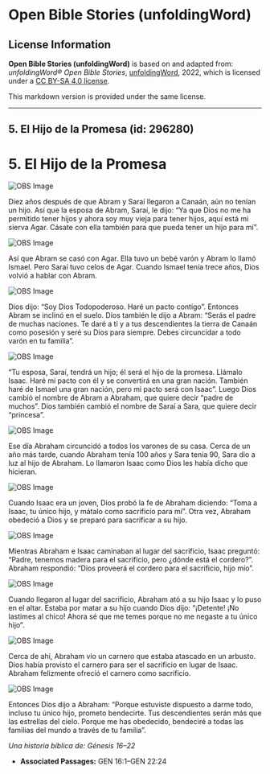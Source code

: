 # Open Bible Stories (unfoldingWord)

## License Information

**Open Bible Stories (unfoldingWord)** is based on and adapted from: _unfoldingWord® Open Bible Stories_, [unfoldingWord](https://unfoldingword.org/utw), 2022, which is licensed under a [CC BY-SA 4.0 license](https://creativecommons.org/licenses/by-sa/4.0/legalcode.en).

This markdown version is provided under the same license.



--------------------------------

## 5. El Hijo de la Promesa (id: 296280)

5\. El Hijo de la Promesa
=========================

![OBS Image](https://cdn.door43.org/obs/jpg/360px/obs-en-05-01.jpg)

Diez años después de que Abram y Saraí llegaron a Canaán, aún no tenían un hijo. Así que la esposa de Abram, Saraí, le dijo: “Ya que Dios no me ha permitido tener hijos y ahora soy muy vieja para tener hijos, aquí está mi sierva Agar. Cásate con ella también para que pueda tener un hijo para mí”.

![OBS Image](https://cdn.door43.org/obs/jpg/360px/obs-en-05-02.jpg)

Así que Abram se casó con Agar. Ella tuvo un bebé varón y Abram lo llamó Ismael. Pero Saraí tuvo celos de Agar. Cuando Ismael tenía trece años, Dios volvió a hablar con Abram.

![OBS Image](https://cdn.door43.org/obs/jpg/360px/obs-en-05-03.jpg)

Dios dijo: “Soy Dios Todopoderoso. Haré un pacto contigo”. Entonces Abram se inclinó en el suelo. Dios también le dijo a Abram: “Serás el padre de muchas naciones. Te daré a ti y a tus descendientes la tierra de Canaán como posesión y seré su Dios para siempre. Debes circuncidar a todo varón en tu familia”.

![OBS Image](https://cdn.door43.org/obs/jpg/360px/obs-en-05-04.jpg)

“Tu esposa, Saraí, tendrá un hijo; él será el hijo de la promesa. Llámalo Isaac. Haré mi pacto con él y se convertirá en una gran nación. También haré de Ismael una gran nación, pero mi pacto será con Isaac”. Luego Dios cambió el nombre de Abram a Abraham, que quiere decir “padre de muchos”. Dios también cambió el nombre de Saraí a Sara, que quiere decir “princesa”.

![OBS Image](https://cdn.door43.org/obs/jpg/360px/obs-en-05-05.jpg)

Ese día Abraham circuncidó a todos los varones de su casa. Cerca de un año más tarde, cuando Abraham tenía 100 años y Sara tenía 90, Sara dio a luz al hijo de Abraham. Lo llamaron Isaac como Dios les había dicho que hicieran.

![OBS Image](https://cdn.door43.org/obs/jpg/360px/obs-en-05-06.jpg)

Cuando Isaac era un joven, Dios probó la fe de Abraham diciendo: “Toma a Isaac, tu único hijo, y mátalo como sacrificio para mí”. Otra vez, Abraham obedeció a Dios y se preparó para sacrificar a su hijo.

![OBS Image](https://cdn.door43.org/obs/jpg/360px/obs-en-05-07.jpg)

Mientras Abraham e Isaac caminaban al lugar del sacrificio, Isaac preguntó: “Padre, tenemos madera para el sacrificio, pero ¿dónde está el cordero?”. Abraham respondió: “Dios proveerá el cordero para el sacrificio, hijo mío”.

![OBS Image](https://cdn.door43.org/obs/jpg/360px/obs-en-05-08.jpg)

Cuando llegaron al lugar del sacrificio, Abraham ató a su hijo Isaac y lo puso en el altar. Estaba por matar a su hijo cuando Dios dijo: “¡Detente! ¡No lastimes al chico! Ahora sé que me temes porque no me negaste a tu único hijo”.

![OBS Image](https://cdn.door43.org/obs/jpg/360px/obs-en-05-09.jpg)

Cerca de ahí, Abraham vio un carnero que estaba atascado en un arbusto. Dios había provisto el carnero para ser el sacrificio en lugar de Isaac. Abraham felizmente ofreció el carnero como sacrificio.

![OBS Image](https://cdn.door43.org/obs/jpg/360px/obs-en-05-10.jpg)

Entonces Dios dijo a Abraham: “Porque estuviste dispuesto a darme todo, incluso tu único hijo, prometo bendecirte. Tus descendientes serán más que las estrellas del cielo. Porque me has obedecido, bendeciré a todas las familias del mundo a través de tu familia”.

*Una historia bíblica de: Génesis 16–22*

* **Associated Passages:** GEN 16:1–GEN 22:24

